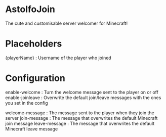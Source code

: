 AstolfoJoin
========
The cute and customisable server welcomer for Minecraft!

Placeholders
============
{playerName} : Username of the player who joined

Configuration
==============
enable-welcome : Turn the welcome message sent to the player on or off
enable-joinleave : Overwrite the default join/leave messages with the ones you set in the config

welcome-message : The message sent to the player when they join the server
join-message : The message that overwrites the default Minecraft join message
leave-message : The message that overwrites the default Minecraft leave message
